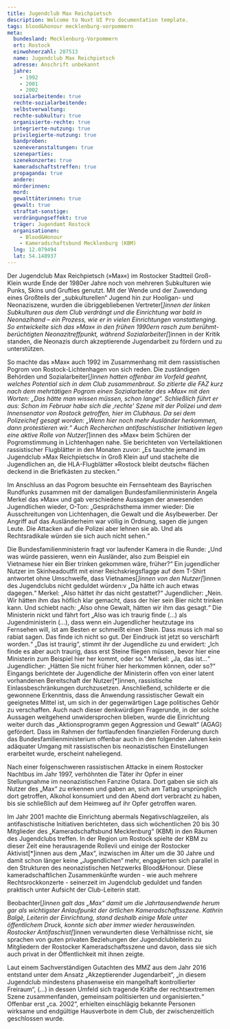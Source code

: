 ```yaml
---
title: Jugendclub Max Reichpietsch
description: Welcome to Nuxt UI Pro documentation template.
tags: blood&honour mecklenburg-vorpommern
meta:
  bundesland: Mecklenburg-Vorpommern
  ort: Rostock
  einwohnerzahl: 207513
  name: Jugendclub Max Reichpietsch
  adresse: Anschrift unbekannt
  jahre:
    - 1992
    - 2001
    - 2002
  sozialarbeitende: true
  rechte-sozialarbeitende:
  selbstverwaltung:
  rechte-subkultur: true
  organisierte-rechte: true
  integrierte-nutzung: true
  privilegierte-nutzung: true
  bandproben:
  szeneveranstaltungen: true
  szeneparties:
  szenekonzerte: true
  kameradschaftstreffen: true
  propaganda: true
  andere:
  mörderinnen:
  mord:
  gewalttäterinnen: true
  gewalt: true
  straftat-sonstige:
  verdrängungseffekt: true
  träger: Jugendamt Rostock
  organisationen:
    - Blood&Honour
    - Kameradschaftsbund Mecklenburg (KBM)
  lng: 12.079494
  lat: 54.148937
---
```


Der Jugendclub Max Reichpietsch (»Max«) im Rostocker Stadtteil Groß-Klein wurde Ende der 1980er Jahre noch von mehreren Subkulturen wie Punks, Skins und Grufties genutzt. Mit der Wende und der Zuwendung eines Großteils der „subkulturellen“ Jugend hin zur Hooligan- und Neonaziszene, wurden die übriggebliebenen Vertreter[*]innen der linken Subkulturen aus dem Club verdrängt und die Einrichtung war bald in Neonazihand – ein Prozess, wie er in vielen Einrichtungen vonstattenging. So entwickelte sich das »Max« in den frühen 1990ern rasch zum berühmt-berüchtigten Neonazitreffpunkt, während Sozialarbeiter[*]innen in der Kritik standen, die Neonazis durch akzeptierende Jugendarbeit zu fördern und zu unterstützen.

So machte das »Max« auch 1992 im Zusammenhang mit dem rassistischen Pogrom von Rostock-Lichtenhagen von sich reden. Die zuständigen Behörden und Sozialarbeiter[*]innen hatten offenbar im Vorfeld geahnt, welches Potential sich in dem Club zusammenbraut. So zitierte die FAZ kurz nach dem mehrtätigen Pogrom einen Sozialarbeiter des »Max« mit den Worten: „Das hätte man wissen müssen, schon lange“. Schließlich führt er aus: Schon im Februar habe sich die ,rechte' Szene mit der Polizei und dem Innensenator von Rostock getroffen, hier im Clubhaus. Da sei dem Polizeichef gesagt worden: „Wenn hier noch mehr Ausländer herkommen, dann protestieren wir.“ Auch Recherchen antifaschistischer Initiativen legen eine aktive Rolle von Nutzer[*]innen des »Max« beim Schüren der Pogromstimmung in Lichtenhagen nahe. Sie berichteten von Verteilaktionen rassistischer Flugblätter in den Monaten zuvor: „Es tauchte jemand im Jugendclub »Max Reichpietsch« in Groß Klein auf und stachelte die Jugendlichen an, die HLA-Flugblätter »Rostock bleibt deutsch« flächen deckend in die Briefkästen zu stecken.“ 

Im Anschluss an das Pogrom besuchte ein Fernsehteam des Bayrischen Rundfunks zusammen mit der damaligen Bundesfamilienministerin Angela Merkel das »Max« und gab verschiedene Aussagen der anwesenden Jugendlichen wieder, O-Ton: „Gesprächsthema immer wieder: Die Ausschreitungen von Lichtenhagen, die Gewalt und die Asylbewerber. Der Angriff auf das Ausländerheim war völlig in Ordnung, sagen die jungen Leute. Die Attacken auf die Polizei aber lehnen sie ab. Und als Rechtsradikale würden sie sich auch nicht sehen.“

Die Bundesfamilienministerin fragt vor laufender Kamera in die Runde: „Und was würde passieren, wenn ein Ausländer, also zum Beispiel ein Vietnamese hier ein Bier trinken gekommen wäre, früher?“ Ein jugendlicher Nutzer im Skinheadoutfit mit einer Reichskriegsflagge auf dem T-Shirt antwortet ohne Umschweife, dass Vietnames[*]innen von den Nutzer[*]innen des Jugendclubs nicht geduldet würden:v „Da hätte ich auch etwas dagegen.“ Merkel: „Also hättet ihr das nicht gestattet?“ Jugendlicher: „Nein. Wir hätten ihm das höflich klar gemacht, dass der hier sein Bier nicht trinken kann. Und schiebt nach: „Also ohne Gewalt, hätten wir ihm das gesagt.“ Die Ministerin nickt und fährt fort „Also was ich traurig finde (…) als Jugendministerin (...), dass wenn ein Jugendlicher heutzutage ins Fernsehen will, ist am Besten er schmeißt einen Stein. Dass muss ich mal so rabiat sagen. Das finde ich nicht so gut. Der Eindruck ist jetzt so verschärft worden.“ „Das ist traurig“, stimmt ihr der Jugendliche zu und erwidert: „Ich finde es aber auch traurig, dass erst Steine fliegen müssen, bevor hier eine Ministerin zum Beispiel hier her kommt, oder so.“ Merkel: „Ja, das ist...“ Jugendlicher: „Hätten Sie nicht früher hier herkommen können, oder so?“ Eingangs berichtete der Jugendliche der Ministerin offen von einer latent vorhandenen Bereitschaft der Nutzer[*]innen, rassistische Einlassbeschränkungen durchzusetzen. Anschließend, schilderte er die gewonnene Erkenntnis, dass die Anwendung rassistischer Gewalt ein geeignetes Mittel ist, um sich in der gegenwärtigen Lage politisches Gehör zu verschaffen. Auch nach dieser denkwürdigen Fragerunde, in der solche Aussagen weitgehend unwidersprochen blieben, wurde die Einrichtung weiter durch das „Aktionsprogramm gegen Aggression und Gewalt“ (AGAG) gefördert. Dass im Rahmen der fortlaufenden finanziellen Förderung durch das Bundesfamilienministerium offenbar auch in den folgenden Jahren kein adäquater Umgang mit rassistischen bis neonazistischen Einstellungen erarbeitet wurde, erscheint naheliegend. 

Nach einer folgenschweren rassistischen Attacke in einem Rostocker Nachtbus im Jahr 1997, verhöhnten die Täter ihr Opfer in einer Stellungnahme im neonazistischen Fanzine Ostara. Dort gaben sie sich als Nutzer des „Max“ zu erkennen und gaben an, sich am Tattag ursprünglich dort getroffen, Alkohol konsumiert und den Abend dort verbracht zu haben, bis sie schließlich auf dem Heimweg auf ihr Opfer getroffen waren.

Im Jahr 2001 machte die Einrichtung abermals Negativschlagzeilen, als antifaschistische Initiativen berichteten, dass sich wöchentlichen 20 bis 30 Mitglieder des „Kameradschaftsbund Mecklenburg“ (KBM) in den Räumen des Jugendclubs treffen. In der Region um Rostock spielte der KBM zu dieser Zeit eine herausragende Rollevii und einige der Rostocker Aktivist[*]innen aus dem „Max“, inzwischen im Alter um die 30 Jahre und damit schon länger keine „Jugendlichen“ mehr, engagierten sich parallel in den Strukturen des neonazistischen Netzwerks Blood&Honour. Diese kameradschaftlichen Zusammenkünfte wurden - wie auch mehrere Rechtsrockkonzerte - seinerzeit im Jugendclub geduldet und fanden praktisch unter Aufsicht der Club-Leiterin statt.

Beobachter[*]innen galt das „Max“ damit um die Jahrtausendwende herum gar als wichtigster Anlaufpunkt der örtlichen Kameradschaftsszene. Kathrin Balgè, Leiterin der Einrichtung, stand deshalb einige Male unter öffentlichem Druck, konnte sich aber immer wieder herauswinden. Rostocker Antifaschist[*]innen verwunderten diese Verhältnisse nicht, sie sprachen von guten privaten Beziehungen der Jugendclubleiterin zu Mitgliedern der Rostocker Kameradschaftsszene und davon, dass sie sich auch privat in der Öffentlichkeit mit ihnen zeigte.

Laut einem Sachverständigen Gutachten des MMZ aus dem Jahr 2016 entstand unter dem Ansatz „Akzeptierender Jugendarbeit“, „in diesem Jugendclub mindestens phasenweise ein mangelhaft kontrollierter Freiraum“, (…) in dessen Umfeld sich tragende Kräfte der rechtsextremen Szene zusammenfanden, gemeinsam politisierten und organisierten.“ Offenbar erst „ca. 2002“, erhielten einschlägig bekannte Personen wirksame und endgültige Hausverbote in dem Club, der zwischenzeitlich geschlossen wurde.